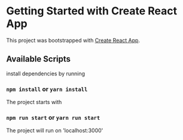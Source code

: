 # Getting Started with Create React App

This project was bootstrapped with [Create React App](https://github.com/facebook/create-react-app).

## Available Scripts

install dependencies by running

### `npm install` or `yarn install`

The project starts with

### `npm run start` or `yarn run start`

The project will run on 'localhost:3000'
